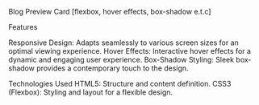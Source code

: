 Blog Preview Card [flexbox, hover effects, box-shadow e.t.c]

Features

Responsive Design: Adapts seamlessly to various screen sizes for an optimal viewing experience.
Hover Effects: Interactive hover effects for a dynamic and engaging user experience.
Box-Shadow Styling: Sleek box-shadow provides a contemporary touch to the design.

Technologies Used
HTML5: Structure and content definition.
CSS3 (Flexbox): Styling and layout for a flexible design.
